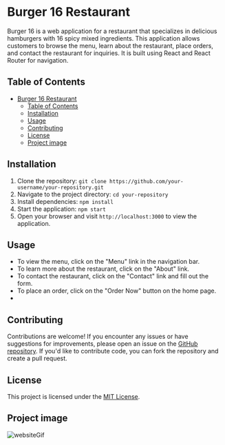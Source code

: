 # Burger 16 Restaurant
Burger 16 is a web application for a restaurant that specializes in delicious hamburgers with 16 spicy mixed ingredients. This application allows customers to browse the menu, learn about the restaurant, place orders, and contact the restaurant for inquiries. It is built using React and React Router for navigation.
## Table of Contents

- [Burger 16 Restaurant](#burger-16-restaurant)
  - [Table of Contents](#table-of-contents)
  - [Installation](#installation)
  - [Usage](#usage)
  - [Contributing](#contributing)
  - [License](#license)
  - [Project image](#project-image)

## Installation

1. Clone the repository: `git clone https://github.com/your-username/your-repository.git`
2. Navigate to the project directory: `cd your-repository`
3. Install dependencies: `npm install`
4. Start the application: `npm start`
5. Open your browser and visit `http://localhost:3000` to view the application.

## Usage

- To view the menu, click on the "Menu" link in the navigation bar.
- To learn more about the restaurant, click on the "About" link.
- To contact the restaurant, click on the "Contact" link and fill out the form.
- To place an order, click on the "Order Now" button on the home page.
- 
## Contributing

Contributions are welcome! If you encounter any issues or have suggestions for improvements, please open an issue on the [GitHub repository](https://github.com/your-username/your-repository/issues). If you'd like to contribute code, you can fork the repository and create a pull request.

## License

This project is licensed under the [MIT License](https://opensource.org/licenses/MIT).

## Project image

![websiteGif]('src/assets/restaurantwebsite.gif')


